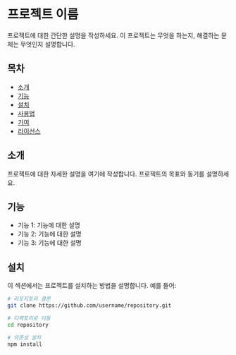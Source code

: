 # 프로젝트 이름

프로젝트에 대한 간단한 설명을 작성하세요. 이 프로젝트는 무엇을 하는지, 해결하는 문제는 무엇인지 설명합니다.

## 목차

- [소개](#소개)
- [기능](#기능)
- [설치](#설치)
- [사용법](#사용법)
- [기여](#기여)
- [라이선스](#라이선스)

## 소개

프로젝트에 대한 자세한 설명을 여기에 작성합니다. 프로젝트의 목표와 동기를 설명하세요.

## 기능

- 기능 1: 기능에 대한 설명
- 기능 2: 기능에 대한 설명
- 기능 3: 기능에 대한 설명

## 설치

이 섹션에서는 프로젝트를 설치하는 방법을 설명합니다. 예를 들어:

```bash
# 리포지토리 클론
git clone https://github.com/username/repository.git

# 디렉토리로 이동
cd repository

# 의존성 설치
npm install
